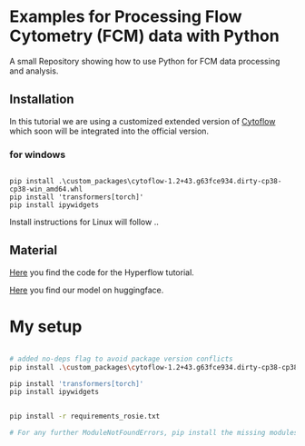 # Examples for Processing Flow Cytometry (FCM) data with Python
A small Repository showing how to use Python for FCM data processing and analysis.

## Installation

In this tutorial we are using a customized extended version of [Cytoflow](https://cytoflow.readthedocs.io/en/stable/) which soon will be integrated into the official version.
### for windows
```

pip install .\custom_packages\cytoflow-1.2+43.g63fce934.dirty-cp38-cp38-win_amd64.whl
pip install 'transformers[torch]'
pip install ipywidgets
```

Install instructions for Linux will follow ..

## Material

 [Here](hyperflow2023.ipynb) you find the code for the Hyperflow tutorial.

 [Here](https://huggingface.co/matth/flowformer) you find our model on huggingface.


# My setup
```bash

# added no-deps flag to avoid package version conflicts
pip install .\custom_packages\cytoflow-1.2+43.g63fce934.dirty-cp38-cp38-win_amd64.whl --no-deps

pip install 'transformers[torch]'
pip install ipywidgets


pip install -r requirements_rosie.txt

# For any further ModuleNotFoundErrors, pip install the missing modules
```
